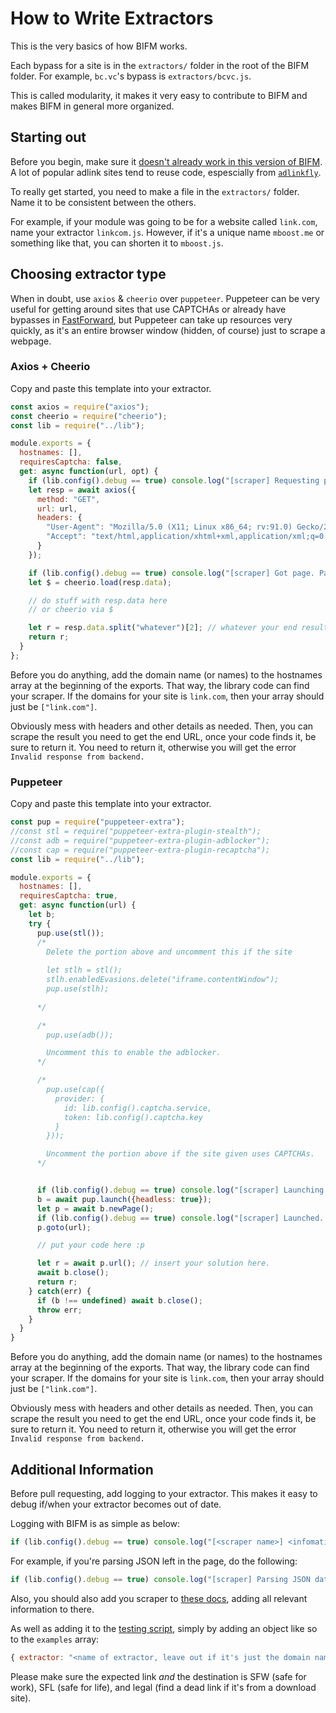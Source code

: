 # How to Write Extractors

This is the very basics of how BIFM works.

Each bypass for a site is in the `extractors/` folder in the root of the BIFM folder. For example, `bc.vc`'s bypass is `extractors/bcvc.js`. 

This is called modularity, it makes it very easy to contribute to BIFM and makes BIFM in general more organized.

## Starting out

Before you begin, make sure it [doesn't already work in this version of BIFM](../INSTANCE.md). A lot of popular adlink sites tend to reuse code, espescially from [`adlinkfly`](../../extractors/adlinkfly.js).

To really get started, you need to make a file in the `extractors/` folder. Name it to be consistent between the others. 

For example, if your module was going to be for a website called `link.com`, name your extractor `linkcom.js`. However, if it's a unique name `mboost.me` or something like that, you can shorten it to `mboost.js`.

## Choosing extractor type

When in doubt, use `axios` & `cheerio` over `puppeteer`. Puppeteer can be very useful for getting around sites that use CAPTCHAs or already have bypasses in [FastForward](https://fastforward.team), but Puppeteer can take up resources very quickly, as it's an entire browser window (hidden, of course) just to scrape a webpage.

### Axios + Cheerio

Copy and paste this template into your extractor.

```js
const axios = require("axios");
const cheerio = require("cheerio");
const lib = require("../lib");

module.exports = {
  hostnames: [],
  requiresCaptcha: false,
  get: async function(url, opt) {
    if (lib.config().debug == true) console.log("[scraper] Requesting page...");
    let resp = await axios({
      method: "GET",
      url: url,
      headers: {
        "User-Agent": "Mozilla/5.0 (X11; Linux x86_64; rv:91.0) Gecko/20100101 Firefox/91.0",
        "Accept": "text/html,application/xhtml+xml,application/xml;q=0.9,image/webp,*/*;q=0.8",
      }
    });

    if (lib.config().debug == true) console.log("[scraper] Got page. Parsing page...");
    let $ = cheerio.load(resp.data);

    // do stuff with resp.data here
    // or cheerio via $

    let r = resp.data.split("whatever")[2]; // whatever your end result is, dont use this obviously though, it's an example
    return r;
  }
};
```

Before you do anything, add the domain name (or names) to the hostnames array at the beginning of the exports. That way, the library code can find your scraper. If the domains for your site is `link.com`, then your array should just be `["link.com"]`.

Obviously mess with headers and other details as needed. Then, you can scrape the result you need to get the end URL, once your code finds it, be sure to return it. You need to return it, otherwise you will get the error `Invalid response from backend.`

### Puppeteer

Copy and paste this template into your extractor.

```js
const pup = require("puppeteer-extra");
//const stl = require("puppeteer-extra-plugin-stealth");
//const adb = require("puppeteer-extra-plugin-adblocker");
//const cap = require("puppeteer-extra-plugin-recaptcha");
const lib = require("../lib");

module.exports = {
  hostnames: [],
  requiresCaptcha: true,
  get: async function(url) {
    let b;
    try {
      pup.use(stl());
      /* 
        Delete the portion above and uncomment this if the site 
        
        let stlh = stl();
        stlh.enabledEvasions.delete("iframe.contentWindow");
        pup.use(stlh);
      
      */

      /*
        pup.use(adb()); 

        Uncomment this to enable the adblocker.
      */

      /* 
        pup.use(cap({
          provider: {
            id: lib.config().captcha.service,
            token: lib.config().captcha.key
          }
        }));

        Uncomment the portion above if the site given uses CAPTCHAs.
      */


      if (lib.config().debug == true) console.log("[scraper] Launching browser...");
      b = await pup.launch({headless: true});
      let p = await b.newPage();
      if (lib.config().debug == true) console.log("[scraper] Launched. Going to page...");
      p.goto(url);

      // put your code here :p

      let r = await p.url(); // insert your solution here.
      await b.close();
      return r;
    } catch(err) {
      if (b !== undefined) await b.close();
      throw err;
    }
  }
}
```

Before you do anything, add the domain name (or names) to the hostnames array at the beginning of the exports. That way, the library code can find your scraper. If the domains for your site is `link.com`, then your array should just be `["link.com"]`.

Obviously mess with headers and other details as needed. Then, you can scrape the result you need to get the end URL, once your code finds it, be sure to return it. You need to return it, otherwise you will get the error `Invalid response from backend.`

## Additional Information

Before pull requesting, add logging to your extractor. This makes it easy to debug if/when your extractor becomes out of date.

Logging with BIFM is as simple as below:

```js
if (lib.config().debug == true) console.log("[<scraper name>] <infomation of what's happening>");
```

For example, if you're parsing JSON left in the page, do the following:

```js
if (lib.config().debug == true) console.log("[scraper] Parsing JSON data...");
```

Also, you should also add you scraper to [these docs](../SITES.md), adding all relevant information to there.

As well as adding it to the [testing script](../../tests.js), simply by adding an object like so to the `examples` array:

```js
{ extractor: "<name of extractor, leave out if it's just the domain name>", link: "<example of url>", expected: "<expected destination, if not https://git.gay/a/bifm>" }
```

Please make sure the expected link *and* the destination is SFW (safe for work), SFL (safe for life), and legal (find a dead link if it's from a download site). 